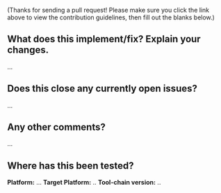 (Thanks for sending a pull request! Please make sure you click the link above to view the contribution guidelines, then fill out the blanks below.)

What does this implement/fix? Explain your changes.
---------------------------------------------------
…

Does this close any currently open issues?
------------------------------------------
…

Any other comments?
-------------------
…

Where has this been tested?
---------------------------
**Platform:** …
**Target Platform:** ..
**Tool-chain version:** ..

